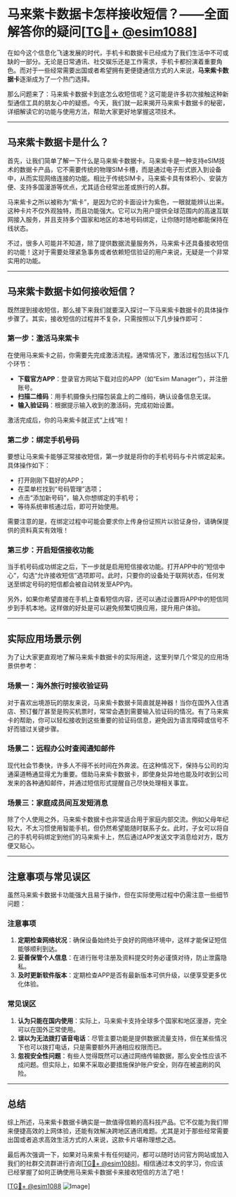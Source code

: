 # 马来紫卡数据卡怎样接收短信？——全面解答你的疑问[[TG💪+ @esim1088](https://t.me/s/esim1088)]

在如今这个信息化飞速发展的时代，手机卡和数据卡已经成为了我们生活中不可或缺的一部分。无论是日常通讯、社交娱乐还是工作需求，手机卡都扮演着重要角色。而对于一些经常需要出国或者希望拥有更便捷通信方式的人来说，**马来紫卡数据卡**逐渐成为了一个热门选择。

那么问题来了：马来紫卡数据卡到底怎么收短信呢？这可能是许多初次接触这种新型通信工具的朋友心中的疑惑。今天，我们就一起来揭开马来紫卡数据卡的秘密，详细解读它的功能与使用方法，帮助大家更好地掌握这项技术。

---

## 马来紫卡数据卡是什么？

首先，让我们简单了解一下什么是马来紫卡数据卡。马来紫卡是一种支持eSIM技术的数据卡产品，它不需要传统的物理SIM卡槽，而是通过电子形式嵌入到设备中，从而实现网络连接的功能。相比于传统SIM卡，马来紫卡具有体积小、安装方便、支持多国漫游等优点，尤其适合经常出差或旅行的人群。

马来紫卡之所以被称为“紫卡”，是因为它的卡面设计为紫色，一眼就能辨认出来。这种卡片不仅外观独特，而且功能强大。它可以为用户提供全球范围内的高速互联网接入服务，并且支持多个国家和地区的本地号码绑定，让你随时随地都能保持在线状态。

不过，很多人可能并不知道，除了提供数据流量服务外，马来紫卡还具备接收短信的功能！这对于需要处理紧急事务或者依赖短信验证的用户来说，无疑是一个非常实用的功能。

---

## 马来紫卡数据卡如何接收短信？

既然提到接收短信，那么接下来我们就要深入探讨一下马来紫卡数据卡的具体操作步骤了。其实，接收短信的过程并不复杂，只需按照以下几步操作即可：

### 第一步：激活马来紫卡

在使用马来紫卡之前，你需要先完成激活流程。通常情况下，激活过程包括以下几个环节：
- **下载官方APP**：登录官方网站下载对应的APP（如“Esim Manager”），并注册账号。
- **扫描二维码**：用手机摄像头扫描包装盒上的二维码，确认设备信息无误。
- **输入验证码**：根据提示输入收到的激活码，完成初始设置。

激活完成后，你的马来紫卡就正式“上线”啦！

### 第二步：绑定手机号码

要想让马来紫卡能够正常接收短信，第一步就是将你的手机号码与卡片绑定起来。具体操作如下：
- 打开刚刚下载好的APP；
- 在菜单栏找到“号码管理”选项；
- 点击“添加新号码”，输入你想绑定的手机号；
- 等待系统审核通过后，即可开始使用。

需要注意的是，在绑定过程中可能会要求你上传身份证照片以验证身份，请确保提供的资料真实有效哦！

### 第三步：开启短信接收功能

当手机号码成功绑定之后，下一步就是启用短信接收功能。打开APP中的“短信中心”，勾选“允许接收短信”选项即可。此时，只要你的设备处于联网状态，任何发送至绑定号码的短信都会被自动转发至APP内。

另外，如果你希望直接在手机上查看短信内容，还可以通过设置将APP中的短信同步到手机本地。这样做的好处是可以避免频繁切换应用，提升用户体验。

---

## 实际应用场景示例

为了让大家更直观地了解马来紫卡数据卡的实际用途，这里列举几个常见的应用场景供参考：

### 场景一：海外旅行时接收验证码

对于喜欢出境游玩的朋友来说，马来紫卡数据卡简直就是神器！当你在国外入住酒店、预订餐厅甚至是购买机票时，常常会遇到需要输入验证码的情况。有了马来紫卡的帮助，你可以轻松接收到这些重要的验证码信息，避免因为语言障碍或信号不好而错过关键步骤。

### 场景二：远程办公时查阅通知邮件

现代社会节奏快，许多人不得不长时间在外奔波。在这种情况下，保持与公司的沟通渠道畅通显得尤为重要。借助马来紫卡数据卡，即使身处异地也能及时收到公司发来的各种通知邮件，并通过短信形式提醒自己尽快处理相关事宜。

### 场景三：家庭成员间互发短消息

除了个人使用之外，马来紫卡数据卡也非常适合用于家庭内部交流。例如父母年纪较大，不太习惯使用智能手机，但仍然希望能随时联系子女。此时，子女可以将自己的手机号码绑定到他们的马来紫卡上，然后通过APP发送文字消息给对方，既方便又贴心。

---

## 注意事项与常见误区

虽然马来紫卡数据卡功能强大且易于操作，但在实际使用过程中仍需注意一些细节问题：

### 注意事项
1. **定期检查网络状况**：确保设备始终处于良好的网络环境中，这样才能保证短信能够顺利到达。
2. **妥善保管个人信息**：在进行账号注册及资料提交时务必谨慎对待，防止泄露隐私。
3. **及时更新软件版本**：定期检查APP是否有最新版本可供升级，以便享受更多优化体验。

### 常见误区
1. **认为只能在国内使用**：实际上，马来紫卡支持全球多个国家和地区漫游，完全可以在国外正常使用。
2. **误以为无法拨打语音电话**：尽管主要功能是提供数据流量支持，但在某些情况下也可以拨打电话，只是需要额外开通相应权限而已。
3. **忽视安全性问题**：有些人觉得既然可以通过网络传输数据，那么安全性应该不成问题。但实际上，如果不采取必要措施保护账户安全，则存在被盗刷的风险。

---

## 总结

综上所述，马来紫卡数据卡确实是一款值得信赖的高科技产品。它不仅能为我们带来便捷高效的上网体验，还能有效解决跨地区通讯难题。尤其是对于那些经常需要出国或者追求高效生活方式的人来说，这款卡片堪称理想之选。

最后再次强调一下，如果对马来紫卡有任何疑问，都可以随时访问官方网站或加入我们的社群交流群进行咨询[[TG💪+ @esim1088](https://t.me/s/esim1088)]。相信通过本文的学习，你应该已经掌握了如何正确使用马来紫卡数据卡来接收短信的方法了吧！

[[TG💪+ @esim1088](https://t.me/s/esim1088) ![Image](https://i.postimg.cc/4NQfJmqS/Snipaste-2025-05-13-00-14-12.png)]
